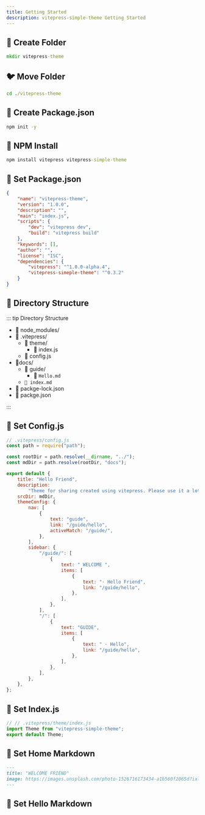 ```yaml
---
title: Getting Started
description: vitepress-simple-theme Getting Started
---
```


## 🐧 Create Folder

```cmd
mkdir vitepress-theme
```

## 🐦 Move Folder

```cmd
cd ./vitepress-theme
```

## 🦉 Create Package.json

```cmd
npm init -y
```

## 🦚 NPM Install

```cmd
npm install vitepress vitepress-simple-theme
```

## 🦩 Set Package.json

```json
{
    "name": "vitepress-theme",
    "version": "1.0.0",
    "description": "",
    "main": "index.js",
    "scripts": {
        "dev": "vitepress dev",
        "build": "vitepress build"
    },
    "keywords": [],
    "author": "",
    "license": "ISC",
    "dependencies": {
        "vitepress": "^1.0.0-alpha.4",
        "vitepress-simeple-theme": "^0.3.2"
    }
}
```

## 🦜 Directory Structure

::: tip Directory Structure

-   📁 node_modules/
-   📁 .vitepress/
    -   📁 theme/
        -   📒 index.js
    -   📒 config.js
-   📁docs/
    -   📁 guide/
        -   📗 `Hello.md`
    -   `📗 index.md`
-   📙 packge-lock.json
-   📙 packge.json

:::

## 🦢 Set Config.js

```js
// .vitepress/config.js
const path = require("path");

const rootDir = path.resolve(__dirname, "../");
const mdDir = path.resolve(rootDir, "docs");

export default {
    title: "Hello Friend",
    description:
        "Theme for sharing created using vitepress. Please use it a lot 😊",
    srcDir: mdDir,
    themeConfig: {
        nav: [
            {
                text: "guide",
                link: "/guide/hello",
                activeMatch: "/guide/",
            },
        ],
        sidebar: {
            "/guide/": [
                {
                    text: " WELCOME ",
                    items: [
                        {
                            text: "· Hello Friend",
                            link: "/guide/hello",
                        },
                    ],
                },
            ],
            "/": [
                {
                    text: "GUIDE",
                    items: [
                        {
                            text: " · Hello",
                            link: "/guide/hello",
                        },
                    ],
                },
            ],
        },
    },
};
```

## 🦅 Set Index.js

```js
// // .vitepress/theme/index.js
import Theme from "vitepress-simple-theme";
export default Theme;
```

## 🦃 Set Home Markdown

```md
---
title: "WELCOME FRIEND"
image: https://images.unsplash.com/photo-1526716173434-a1b560f2065d?ixlib=rb-1.2.1&ixid=MnwxMjA3fDB8MHxwaG90by1wYWdlfHx8fGVufDB8fHx8&auto=format&fit=crop&w=687&q=80
---
```

## 🐓 Set Hello Markdown
